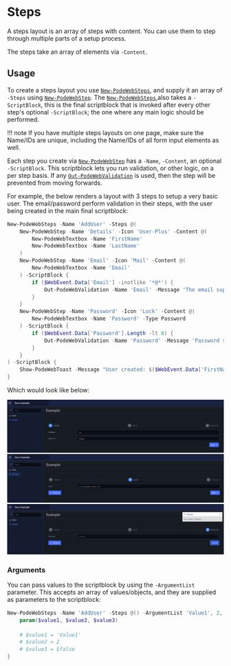 # Steps

A steps layout is an array of steps with content. You can use them to step through multiple parts of a setup process.

The steps take an array of elements via `-Content`.

## Usage

To create a steps layout you use [`New-PodeWebSteps`](../../../Functions/Layouts/New-PodeWebSteps), and supply it an array of `-Steps` using [`New-PodeWebStep`](../../../Functions/Layouts/New-PodeWebStep). The [`New-PodeWebSteps`](../../../Functions/Layouts/New-PodeWebSteps),also takes a `-ScriptBlock`, this is the final scriptblock that is invoked after every other step's optional `-ScriptBlock`; the one where any main logic should be performed.

!!! note
    If you have multiple steps layouts on one page, make sure the Name/IDs are unique, including the Name/IDs of all form input elements as well.

Each step you create via [`New-PodeWebStep`](../../../Functions/Layouts/New-PodeWebStep) has a `-Name`, `-Content`, an optional `-ScriptBlock`. This scriptblock lets you run validation, or other logic, on a per step basis. If any [`Out-PodeWebValidation`](../../../Functions/Actions/Out-PodeWebValidation) is used, then the step will be prevented from moving forwards.

For example, the below renders a layout with 3 steps to setup a very basic user. The email/password perform validation in their steps, with the user being created in the main final scriptblock:

```powershell
New-PodeWebSteps -Name 'AddUser' -Steps @(
    New-PodeWebStep -Name 'Details' -Icon 'User-Plus' -Content @(
        New-PodeWebTextbox -Name 'FirstName'
        New-PodeWebTextbox -Name 'LastName'
    )
    New-PodeWebStep -Name 'Email' -Icon 'Mail' -Content @(
        New-PodeWebTextbox -Name 'Email'
    ) -ScriptBlock {
        if ($WebEvent.Data['Email'] -inotlike '*@*') {
            Out-PodeWebValidation -Name 'Email' -Message 'The email supplied is invalid'
        }
    }
    New-PodeWebStep -Name 'Password' -Icon 'Lock' -Content @(
        New-PodeWebTextbox -Name 'Password' -Type Password
    ) -ScriptBlock {
        if ($WebEvent.Data['Password'].Length -lt 8) {
            Out-PodeWebValidation -Name 'Password' -Message 'Password should be 8+ characters'
        }
    }
) -ScriptBlock {
    Show-PodeWebToast -Message "User created: $($WebEvent.Data['FirstName']) $($WebEvent.Data['LastName'])"
}
```

Which would look like below:

![steps_step_1](../../../images/steps_step_1.png)
![steps_step_2](../../../images/steps_step_2.png)
![steps_step_3](../../../images/steps_step_3.png)

### Arguments

You can pass values to the scriptblock by using the `-ArgumentList` parameter. This accepts an array of values/objects, and they are supplied as parameters to the scriptblock:

```powershell
New-PodeWebSteps -Name 'AddUser' -Steps @() -ArgumentList 'Value1', 2, $false -ScriptBlock {
    param($value1, $value2, $value3)

    # $value1 = 'Value1'
    # $value2 = 2
    # $value3 = $false
}
```

